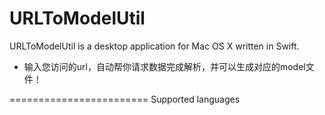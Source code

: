 # URLToModelUtil
URLToModelUtil is a desktop application for Mac OS X written in Swift. 
* 输入您访问的url，自动帮你请求数据完成解析，并可以生成对应的model文件！

========================
Supported languages
